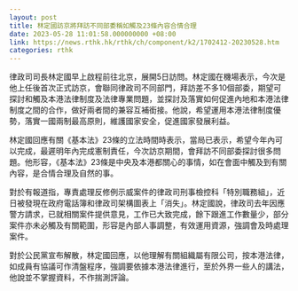 ```yaml
---
layout: post
title: 林定國訪京將拜訪不同部委稱如觸及23條內容合情合理
date: 2023-05-28 11:01:58.000000000 +08:00
link: https://news.rthk.hk/rthk/ch/component/k2/1702412-20230528.htm
categories: rthk
---
```


律政司司長林定國早上啟程前往北京，展開5日訪問。林定國在機場表示，今次是他上任後首次正式訪京，會聯同律政司不同部門，拜訪差不多10個部委，期望可探討和觸及本港法律制度及法律專業問題，並探討及落實如何促進內地和本港法律制度之間的合作，做好兩者間的兼容互補銜接。他說，希望運用本港法律制度優勢，落實一國兩制最高原則，維護國家安全，促進國家發展利益。

林定國回應有關《基本法》23條的立法時間時表示，當局已表示，希望今年內可以完成，最遲明年內完成憲制責任，今次訪京期間，會拜訪不同部委探討很多問題。他形容，《基本法》23條是中央及本港都關心的事情，如在會面中觸及到有關內容，是合情合理及自然的事。

對於有報道指，專責處理反修例示威案件的律政司刑事檢控科「特別職務組」，近日被發現在政府電話簿和律政司架構圖表上「消失」。林定國說，律政司去年因應警方請求，已就相關案件提供意見，工作已大致完成，餘下跟進工作數量少，部分案件亦未必觸及有關範圍，形容是內部人事調整，有效運用資源，強調會及時處理案件。

對於公民黨宣布解散，林定國回應，以他理解有關組織屬有限公司，按本港法律，如成員有協議可作清盤程序，強調要依據本港法律進行，至於外界一些人的講法，他說並不掌握資料，不作揣測評論。
